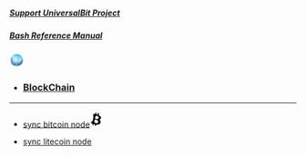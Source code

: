 ##### [Support UniversalBit Project](https://github.com/universalbit-dev/universalbit-dev/tree/main/support)
##### [Bash Reference Manual](https://www.gnu.org/software/bash/manual/html_node/index.html)

<img src="https://github.com/universalbit-dev/universalbit-dev/blob/main/blockchain/images/blockchain.png" width="5%"></img>

* ### [BlockChain](https://en.wikipedia.org/wiki/Blockchain)

---
* [sync bitcoin node](https://github.com/universalbit-dev/universalbit-dev/tree/main/blockchain/bitcoin)<img src="https://github.com/universalbit-dev/universalbit-dev/blob/main/blockchain/images/btc_logo.png" width="5%"></img>


* [sync litecoin node](https://github.com/universalbit-dev/universalbit-dev/tree/main/blockchain/litecoin)

